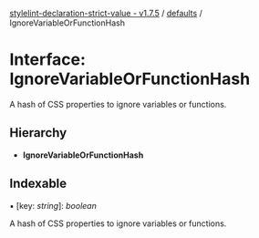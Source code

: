 [stylelint-declaration-strict-value - v1.7.5](../README.md) / [defaults](../modules/defaults.md) / IgnoreVariableOrFunctionHash

# Interface: IgnoreVariableOrFunctionHash

A hash of CSS properties to ignore variables or functions.

## Hierarchy

* **IgnoreVariableOrFunctionHash**

## Indexable

▪ [key: *string*]: *boolean*

A hash of CSS properties to ignore variables or functions.

